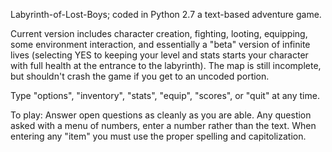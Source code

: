 Labyrinth-of-Lost-Boys; coded in Python 2.7
a text-based adventure game.

Current version includes character creation, fighting, looting, equipping, some environment interaction, and essentially a "beta" version of infinite lives (selecting YES to keeping your level and stats starts your character with full health at the entrance to the labyrinth). 
The map is still incomplete, but shouldn't crash the game if you get to an uncoded portion. 

Type "options", "inventory", "stats", "equip", "scores", or "quit" at any time. 

To play: 
Answer open questions as cleanly as you are able. Any question asked with a menu of numbers, enter a number rather than the text. 
When entering any "item" you must use the proper spelling and capitolization.  

